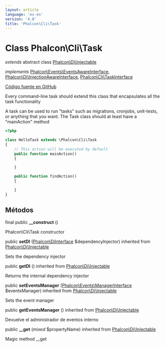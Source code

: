 ```yaml
---
layout: article
language: 'es-es'
version: '4.0'
title: 'Phalcon\Cli\Task'
---
```


# Class **Phalcon\Cli\Task**

*extends* abstract class [Phalcon\Di\Injectable](/4.0/en/api/Phalcon_Di_Injectable)

*implements* [Phalcon\Events\EventsAwareInterface](/4.0/en/api/Phalcon_Events_EventsAwareInterface), [Phalcon\Di\InjectionAwareInterface](/4.0/en/api/Phalcon_Di_InjectionAwareInterface), [Phalcon\Cli\TaskInterface](/4.0/en/api/Phalcon_Cli_TaskInterface)

<a href="https://github.com/phalcon/cphalcon/tree/v4.0.0/phalcon/cli/task.zep" class="btn btn-default btn-sm">Código fuente en GitHub</a>

Every command-line task should extend this class that encapsulates all the task functionality

A task can be used to run "tasks" such as migrations, cronjobs, unit-tests, or anything that you want. The Task class should at least have a "mainAction" method

```php
<?php

class HelloTask extends \Phalcon\Cli\Task
{
    // This action will be executed by default
    public function mainAction()
    {

    }

    public function findAction()
    {

    }
}

```

## Métodos

final public **__construct** ()

Phalcon\Cli\Task constructor

public **setDI** ([Phalcon\DiInterface](/4.0/en/api/Phalcon_DiInterface) $dependencyInjector) inherited from [Phalcon\Di\Injectable](/4.0/en/api/Phalcon_Di_Injectable)

Sets the dependency injector

public **getDI** () inherited from [Phalcon\Di\Injectable](/4.0/en/api/Phalcon_Di_Injectable)

Returns the internal dependency injector

public **setEventsManager** ([Phalcon\Events\ManagerInterface](/4.0/en/api/Phalcon_Events_ManagerInterface) $eventsManager) inherited from [Phalcon\Di\Injectable](/4.0/en/api/Phalcon_Di_Injectable)

Sets the event manager

public **getEventsManager** () inherited from [Phalcon\Di\Injectable](/4.0/en/api/Phalcon_Di_Injectable)

Devuelve el administrador de eventos interno

public **__get** (*mixed* $propertyName) inherited from [Phalcon\Di\Injectable](/4.0/en/api/Phalcon_Di_Injectable)

Magic method __get